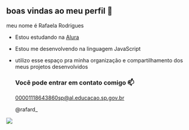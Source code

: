 ## boas vindas ao meu perfil 💖

meu nome é Rafaela Rodrigues

- Estou estudando na [Alura](https://www.alura.com.br/?srsltid=AfmBOopx7b7PXcK7GQD_ffzraJ2-nU-NdmfAm_5aaKZsg9YFVQgbJsO-)
- Estou me desenvolvendo na linguagem JavaScript
- utilizo esse espaço pra minha organização e compartilhamento dos meus projetos desenvolvidos

  ### Você pode entrar em contato comigo 📫

  00001118643860sp@al.educacao.sp.gov.br
  
  @rafard_

![](  https://tenor.com/pt-BR/view/hh-gif-257270831)
  

